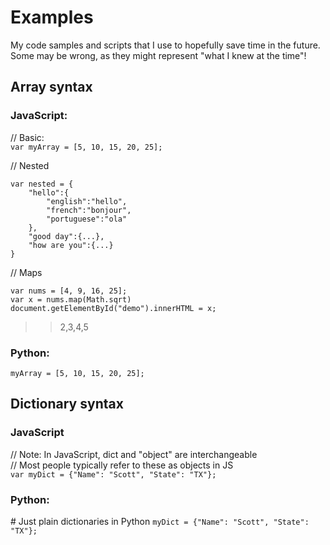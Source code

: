 # Examples
My code samples and scripts that I use to hopefully save time in the future. Some may be wrong, as they might represent "what I knew at the time"!

## Array syntax
### JavaScript: 
// Basic:\
`var myArray = [5, 10, 15, 20, 25];`

// Nested
~~~
var nested = {
    "hello":{
        "english":"hello",
        "french":"bonjour",
        "portuguese":"ola"
    },
    "good day":{...},
    "how are you":{...}
}
~~~

// Maps 
~~~
var nums = [4, 9, 16, 25];
var x = nums.map(Math.sqrt)
document.getElementById("demo").innerHTML = x;
~~~
>> 2,3,4,5

### Python: 
`myArray = [5, 10, 15, 20, 25];`

## Dictionary syntax
### JavaScript
// Note: In JavaScript, dict and "object" are interchangeable\
// Most people typically refer to these as objects in JS\
`var myDict = {"Name": "Scott", "State": "TX"};`

### Python:
\# Just plain dictionaries in Python
`myDict = {"Name": "Scott", "State": "TX"};`

